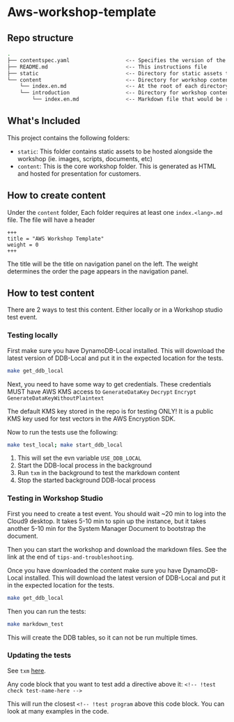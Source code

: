 # Aws-workshop-template

## Repo structure

```bash
.
├── contentspec.yaml                  <-- Specifies the version of the content
├── README.md                         <-- This instructions file
├── static                            <-- Directory for static assets to be hosted alongside the workshop (ie. images, scripts, documents, etc) 
└── content                           <-- Directory for workshop content markdown
    └── index.en.md                   <-- At the root of each directory, there must be at least one markdown file
    └── introduction                  <-- Directory for workshop content markdown
        └── index.en.md               <-- Markdown file that would be render 
```

## What's Included

This project contains the following folders:
* `static`: This folder contains static assets to be hosted alongside the workshop (ie. images, scripts, documents, etc) 
* `content`: This is the core workshop folder. This is generated as HTML and hosted for presentation for customers.

## How to create content

Under the `content` folder, Each folder requires at least one `index.<lang>.md` file. The file will have a header

```aidl
+++
title = "AWS Workshop Template"
weight = 0
+++
```

The title will be the title on navigation panel on the left. The weight determines the order the page appears in the navigation panel.

## How to test content

There are 2 ways to test this content.
Either locally or in a Workshop studio test event.

### Testing locally

First make sure you have DynamoDB-Local installed.
This will download the latest version of DDB-Local
and put it in the expected location for the tests.
```bash
make get_ddb_local
```

Next, you need to have some way to get credentials.
These credentials MUST have AWS KMS access to
`GenerateDataKey`
`Decrypt`
`Encrypt`
`GenerateDataKeyWithoutPlaintext`

The default KMS key stored in the repo is for testing ONLY!
It is a public KMS key used for test vectors in the AWS Encryption SDK.

Now to run the tests use the following:

```bash
make test_local; make start_ddb_local 
```

1. This will set the evn variable `USE_DDB_LOCAL`
1. Start the DDB-local process in the background
1. Run `txm` in the background to test the markdown content
1. Stop the started background DDB-local process

### Testing in Workshop Studio

First you need to create a test event.
You should wait ~20 min to log into the Cloud9 desktop.
It takes 5-10 min to spin up the instance,
but it takes another 5-10 min
for the System Manager Document to bootstrap the document.

Then you can start the workshop
and download the markdown files.
See the link at the end of `tips-and-troubleshooting`.

Once you have downloaded the content
make sure you have DynamoDB-Local installed.
This will download the latest version of DDB-Local
and put it in the expected location for the tests.
```bash
make get_ddb_local
```

Then you can run the tests:
```bash
make markdown_test
```

This will create the DDB tables,
so it can not be run multiple times.

### Updating the tests

See `txm` [here](https://www.npmjs.com/package/txm).

Any code block that you want to test
add a directive above it:
`<!-- !test check test-name-here -->`

This will run the closest
`<!-- !test program` above this code block.
You can look at many examples in the code.
